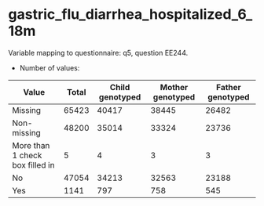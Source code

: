 # gastric_flu_diarrhea_hospitalized_6_18m
Variable mapping to questionnaire: q5, question EE244.
- Number of values:

| Value | Total | Child genotyped | Mother genotyped | Father genotyped |
| ----- | ----- | --------------- | ---------------- | ---------------- |
| Missing | 65423 | 40417 | 38445 | 26482 |
| Non-missing | 48200 | 35014 | 33324 | 23736 |
| More than 1 check box filled in | 5 | 4 | 3 |3 |
| No | 47054 | 34213 | 32563 |23188 |
| Yes | 1141 | 797 | 758 |545 |



